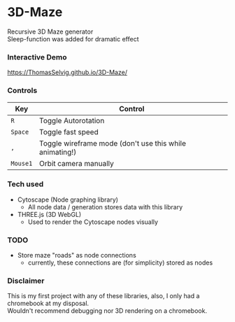 # 3D-Maze
Recursive 3D Maze generator \
Sleep-function was added for dramatic effect

### Interactive Demo
https://ThomasSelvig.github.io/3D-Maze/

### Controls
|Key|Control|
|-|-|
|`R` | Toggle Autorotation|
|`Space` | Toggle fast speed|
|`,`| Toggle wireframe mode (don't use this while animating!)|
|`Mouse1`|Orbit camera manually|

### Tech used
* Cytoscape (Node graphing library)
  * All node data / generation stores data with this library
* THREE.js (3D WebGL)
  * Used to render the Cytoscape nodes visually

### TODO
* Store maze "roads" as node connections
  * currently, these connections are (for simplicity) stored as nodes

### Disclaimer
This is my first project with any of these libraries, also, I only had a chromebook at my disposal. \
Wouldn't recommend debugging nor 3D rendering on a chromebook.
